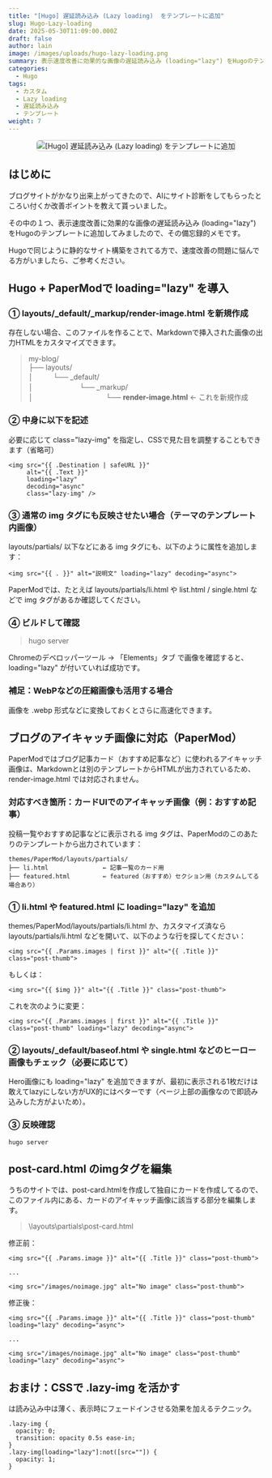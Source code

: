 ```yaml
---
title: "[Hugo] 遅延読み込み (Lazy loading)  をテンプレートに追加"
slug: Hugo-Lazy-loading
date: 2025-05-30T11:09:00.000Z
draft: false
author: lain
image: /images/uploads/hugo-lazy-loading.png
summary: 表示速度改善に効果的な画像の遅延読み込み (loading="lazy") をHugoのテンプレートに追加してみました
categories:
  - Hugo
tags:
  - カスタム
  - Lazy loading
  - 遅延読み込み
  - テンプレート
weight: 7
---
```

<center>
<img src="/images/uploads/hugo-lazy-loading.png" alt="[Hugo] 遅延読み込み (Lazy loading)  をテンプレートに追加" loading="lazy" decoding="async" style="max-width:80%; height:auto; border:1px solid #ccc; border-radius:6px;" />
</center>

## はじめに

ブログサイトがかなり出来上がってきたので、AIにサイト診断をしてもらったところい付くか改善ポイントを教えて貰っいました。

その中の１つ、表示速度改善に効果的な画像の遅延読み込み (loading="lazy") をHugoのテンプレートに追加してみましたので、その備忘録的メモです。

Hugoで同じように静的なサイト構築をされてる方で、速度改善の問題に悩んでる方がいましたら、ご参考ください。

## Hugo + PaperModで loading="lazy" を導入

### ① layouts/_default/_markup/render-image.html を新規作成

存在しない場合、このファイルを作ることで、Markdownで挿入された画像の出力HTMLをカスタマイズできます。

> my-blog/<br>
> ├── layouts/<br>
> │ 　  　 └── _default/<br>
> │     　　　　　　  └── _markup/<br>
> │           　　　　　　　　　　└── **render-image.html**  ← これを新規作成<br>


### ② 中身に以下を記述
必要に応じて class="lazy-img" を指定し、CSSで見た目を調整することもできます（省略可）

```
<img src="{{ .Destination | safeURL }}"
     alt="{{ .Text }}"
     loading="lazy"
     decoding="async"
     class="lazy-img" />
```

### ③ 通常の img タグにも反映させたい場合（テーマのテンプレート内画像）

layouts/partials/ 以下などにある img タグにも、以下のように属性を追加します：

```
<img src="{{ . }}" alt="説明文" loading="lazy" decoding="async">
```
PaperModでは、たとえば layouts/partials/li.html や list.html / single.html などで img タグがあるか確認してください。

### ④ ビルドして確認

> hugo server

Chromeのデベロッパーツール → 「Elements」タブ で画像を確認すると、loading="lazy" が付いていれば成功です。

### 補足：WebPなどの圧縮画像も活用する場合

画像を .webp 形式などに変換しておくとさらに高速化できます。

## ブログのアイキャッチ画像に対応（PaperMod）

PaperModではブログ記事カード（おすすめ記事など）に使われるアイキャッチ画像は、Markdownとは別のテンプレートからHTMLが出力されているため、render-image.html では対応されません。

### 対応すべき箇所：カードUIでのアイキャッチ画像（例：おすすめ記事）

投稿一覧やおすすめ記事などに表示される img タグは、PaperModのこのあたりのテンプレートから出力されています：

```
themes/PaperMod/layouts/partials/
├── li.html               ← 記事一覧のカード用
├── featured.html         ← featured（おすすめ）セクション用（カスタムしてる場合あり）
```


### ① li.html や featured.html に loading="lazy" を追加

themes/PaperMod/layouts/partials/li.html か、カスタマイズ済なら 
layouts/partials/li.html などを開いて、以下のような行を探してください：

```
<img src="{{ .Params.images | first }}" alt="{{ .Title }}" class="post-thumb">
```
もしくは：
```
<img src="{{ $img }}" alt="{{ .Title }}" class="post-thumb">
```

これを次のように変更：

```
<img src="{{ .Params.images | first }}" alt="{{ .Title }}" class="post-thumb" loading="lazy" decoding="async">
```

### ② layouts/_default/baseof.html や single.html などのヒーロー画像もチェック（必要に応じて）

Hero画像にも loading="lazy" を追加できますが、最初に表示される1枚だけは敢えてlazyにしない方がUX的にはベターです（ページ上部の画像なので即読み込みした方がよいため）。

### ③ 反映確認

```
hugo server
```

## post-card.html のimgタグを編集

うちのサイトでは、post-card.htmlを作成して独自にカードを作成してるので、このファイル内にある、カードのアイキャッチ画像に該当する部分を編集します。

> \layouts\partials\post-card.html

修正前：
```
<img src="{{ .Params.image }}" alt="{{ .Title }}" class="post-thumb">

...

<img src="/images/noimage.jpg" alt="No image" class="post-thumb">

```

 修正後：

```
<img src="{{ .Params.image }}" alt="{{ .Title }}" class="post-thumb" loading="lazy" decoding="async">

...

<img src="/images/noimage.jpg" alt="No image" class="post-thumb" loading="lazy" decoding="async">
```


## おまけ：CSSで .lazy-img を活かす

は読み込み中は薄く、表示時にフェードインさせる効果を加えるテクニック。

```
.lazy-img {
  opacity: 0;
  transition: opacity 0.5s ease-in;
}
.lazy-img[loading="lazy"]:not([src=""]) {
  opacity: 1;
}
```

